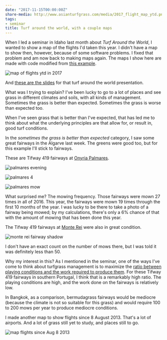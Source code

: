 ```yaml
---
date: "2017-11-15T00:00:00Z"
share-media: http://www.asianturfgrass.com/media/2017_flight_map_ytd.png
tags:
- seminar
title: Turf around the world, with a couple maps
---
```


When I led a seminar in Idaho last month about *Turf Around the World*, I wanted to show a map of the flights I'd taken this year. I didn't have a map to show then, however, because of some software problems. I fixed that problem and am now back to making maps again. The maps I show here are made with code modified from [this example](http://strimas.com/spatial/long-flights/).

![map of flights ytd in 2017](/media/2017_ytd_flight_map.svg)

And [these are the slides](https://speakerdeck.com/micahwoods/turf-around-the-world) for that turf around the world presentation.

<script async class="speakerdeck-embed" data-id="0b1cf079ff704025a6fb38c5a1206fd5" data-ratio="1.33333333333333" src="//speakerdeck.com/assets/embed.js"></script>

What was I trying to explain? I've been lucky to go to a lot of places and see grass in different climates and soils, with all kinds of management. Sometimes the grass is better than expected. Sometimes the grass is worse than expected too. 

When I've seen grass that is better than I've expected, that has led me to think about what the underlying principles are that allow for, or result in, good turf conditions. 

In the *sometimes the grass is better than expected* category, I saw some great fairways in the Algarve last week. The greens were good too, but for this example I'll stick to fairways.

These are Tifway 419 fairways at [Onyria Palmares](http://www.onyriapalmares.com).

![palmares evening](https://c1.staticflickr.com/5/4517/38273907086_df128f7f1e_b_d.jpg)

![palmares 4](https://c1.staticflickr.com/5/4515/38297389042_efa459d409_b_d.jpg)

![palmares mow](https://c1.staticflickr.com/5/4519/26554880069_71d15d02b7_b_d.jpg)

What surprised me? The mowing frequency. Those fairways were mown 27 times in all of 2016. This year, the fairways were mown 19 times through the first 10 months of the year. I was lucky to be there to take a photo of a fairway being mowed; by my calculations, there's only a 6% chance of that with the amount of mowing that has been done this year. 

The Tifway 419 fairways at [Monte Rei](http://www.monte-rei.com/en/) were also in great condition.

![monte rei fairway shadow](https://c1.staticflickr.com/5/4569/26554898619_599dfd4ff6_b_d.jpg)

I don't have an exact count on the number of mows there, but I was told it was definitely less than 50.

Why my interest in this? As I mentioned in the seminar, one of the ways I've come to think about turfgrass management is to maximize the [ratio between playing conditions and the work required to produce them](http://www.asianturfgrass.com/2017-09-13-three-ways-think-of-turfgrass-management/). For these Tifway 419 fairways in southern Portugal, I think that is a remarkably high ratio. The playing conditions are high, and the work done on the fairways is relatively low.

In Bangkok, as a comparison, bermudagrass fairways would be mediocre (because the climate is not so suitable for this grass) and would require 100 to 200 mows per year to produce mediocre conditions.

I made another map to show flights since 8 August 2013. That's a lot of airports. And a lot of grass still yet to study, and places still to go.

![map flights since Aug 8 2013](/media/2013_kara_flight_map.svg)
